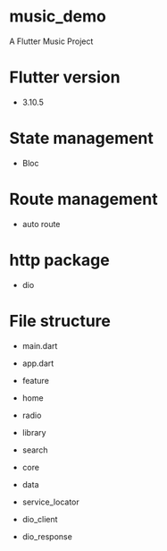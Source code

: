 # music_demo
A Flutter Music Project 

# Flutter version 
- 3.10.5

# State management
- Bloc

# Route management
- auto route

# http package
- dio 

# File structure

- main.dart
- app.dart
- feature
 - home
 - radio
 - library
 - search

- core
- data
 - service_locator
 - dio_client
 - dio_response